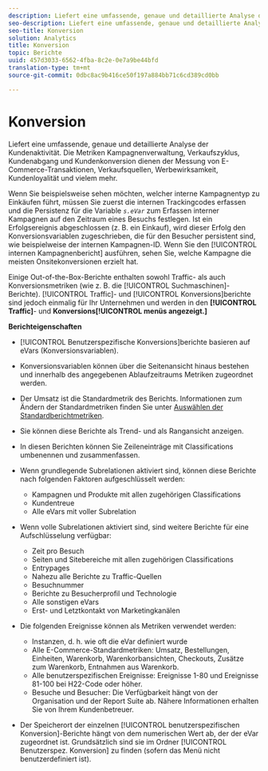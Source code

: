 ```yaml
---
description: Liefert eine umfassende, genaue und detaillierte Analyse der Kundenaktivität. Die Metriken Kampagnenverwaltung, Verkaufszyklus, Kundenabgang und Kundenkonversion dienen der Messung von E-Commerce-Transaktionen, Verkaufsquellen, Werbewirksamkeit, Kundenloyalität und vielem mehr.
seo-description: Liefert eine umfassende, genaue und detaillierte Analyse der Kundenaktivität. Die Metriken Kampagnenverwaltung, Verkaufszyklus, Kundenabgang und Kundenkonversion dienen der Messung von E-Commerce-Transaktionen, Verkaufsquellen, Werbewirksamkeit, Kundenloyalität und vielem mehr.
seo-title: Konversion
solution: Analytics
title: Konversion
topic: Berichte
uuid: 457d3033-6562-4fba-8c2e-0e7a9be44bfd
translation-type: tm+mt
source-git-commit: 0dbc8ac9b416ce50f197a884bb71c6cd389cd0bb

---
```



# Konversion

Liefert eine umfassende, genaue und detaillierte Analyse der Kundenaktivität. Die Metriken Kampagnenverwaltung, Verkaufszyklus, Kundenabgang und Kundenkonversion dienen der Messung von E-Commerce-Transaktionen, Verkaufsquellen, Werbewirksamkeit, Kundenloyalität und vielem mehr.

Wenn Sie beispielsweise sehen möchten, welcher interne Kampagnentyp zu Einkäufen führt, müssen Sie zuerst die internen Trackingcodes erfassen und die Persistenz für die Variable *`s.eVar`* zum Erfassen interner Kampagnen auf den Zeitraum eines Besuchs festlegen. Ist ein Erfolgsereignis abgeschlossen (z. B. ein Einkauf), wird dieser Erfolg den Konversionsvariablen zugeschrieben, die für den Besucher persistent sind, wie beispielweise der internen Kampagnen-ID. Wenn Sie den [!UICONTROL internen Kampagnenbericht] ausführen, sehen Sie, welche Kampagne die meisten Onsitekonversionen erzielt hat.

Einige Out-of-the-Box-Berichte enthalten sowohl Traffic- als auch Konversionsmetriken (wie z. B. die [!UICONTROL Suchmaschinen]-Berichte). [!UICONTROL Traffic]- und [!UICONTROL Konversions]berichte sind jedoch einmalig für Ihr Unternehmen und werden in den **[!UICONTROL Traffic]**- und **Konversions[!UICONTROL menüs angezeigt.]**

**Berichteigenschaften**

* [!UICONTROL Benutzerspezifische Konversions]berichte basieren auf eVars (Konversionsvariablen).
* Konversionsvariablen können über die Seitenansicht hinaus bestehen und innerhalb des angegebenen Ablaufzeitraums Metriken zugeordnet werden.
* Der Umsatz ist die Standardmetrik des Berichts. Informationen zum Ändern der Standardmetriken finden Sie unter [Auswählen der Standardberichtmetriken](https://marketing.adobe.com/resources/help/en_US/sc/user/t_metrics_set_default.html).
* Sie können diese Berichte als Trend- und als Rangansicht anzeigen.
* In diesen Berichten können Sie Zeileneinträge mit Classifications umbenennen und zusammenfassen.
* Wenn grundlegende Subrelationen aktiviert sind, können diese Berichte nach folgenden Faktoren aufgeschlüsselt werden:

   * Kampagnen und Produkte mit allen zugehörigen Classifications
   * Kundentreue
   * Alle eVars mit voller Subrelation

* Wenn volle Subrelationen aktiviert sind, sind weitere Berichte für eine Aufschlüsselung verfügbar:

   * Zeit pro Besuch
   * Seiten und Sitebereiche mit allen zugehörigen Classifications
   * Entrypages
   * Nahezu alle Berichte zu Traffic-Quellen
   * Besuchnummer
   * Berichte zu Besucherprofil und Technologie
   * Alle sonstigen eVars
   * Erst- und Letztkontakt von Marketingkanälen

* Die folgenden Ereignisse können als Metriken verwendet werden:

   * Instanzen, d. h. wie oft die eVar definiert wurde
   * Alle E-Commerce-Standardmetriken: Umsatz, Bestellungen, Einheiten, Warenkorb, Warenkorbansichten, Checkouts, Zusätze zum Warenkorb, Entnahmen aus Warenkorb.
   * Alle benutzerspezifischen Ereignisse: Ereignisse 1-80 und Ereignisse 81-100 bei H22-Code oder höher.
   * Besuche und Besucher: Die Verfügbarkeit hängt von der Organisation und der Report Suite ab. Nähere Informationen erhalten Sie von Ihrem Kundenbetreuer.

* Der Speicherort der einzelnen [!UICONTROL benutzerspezifischen Konversion]-Berichte hängt von dem numerischen Wert ab, der der eVar zugeordnet ist. Grundsätzlich sind sie im Ordner [!UICONTROL Benutzerspez. Konversion] zu finden (sofern das Menü nicht benutzerdefiniert ist).

